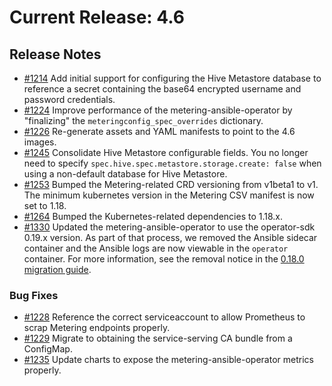 # Current Release: 4.6

## Release Notes

- [#1214](https://github.com/kube-reporting/metering-operator/pull/1214) Add initial support for configuring the Hive Metastore database to reference a secret containing the base64 encrypted username and password credentials.
- [#1224](https://github.com/kube-reporting/metering-operator/pull/1224) Improve performance of the metering-ansible-operator by "finalizing" the `meteringconfig_spec_overrides` dictionary.
- [#1226](https://github.com/kube-reporting/metering-operator/pull/1226) Re-generate assets and YAML manifests to point to the 4.6 images.
- [#1245](https://github.com/kube-reporting/metering-operator/pull/1245) Consolidate Hive Metastore configurable fields. You no longer need to specify `spec.hive.spec.metastore.storage.create: false` when using a non-default database for Hive Metastore.
- [#1253](https://github.com/kube-reporting/metering-operator/pull/1253) Bumped the Metering-related CRD versioning from v1beta1 to v1. The minimum kubernetes version in the Metering CSV manifest is now set to 1.18.
- [#1264](https://github.com/kube-reporting/metering-operator/pull/1264) Bumped the Kubernetes-related dependencies to 1.18.x.
- [#1330](https://github.com/kube-reporting/metering-operator/pull/1330) Updated the metering-ansible-operator to use the operator-sdk 0.19.x version. As part of that process, we removed the Ansible sidecar container and the Ansible logs are now viewable in the `operator` container. For more information, see the removal notice in the [0.18.0 migration guide](https://sdk.operatorframework.io/docs/migration/v0.18.0/#remove-the-file-binao-logs-for-ansible-based-operators).

### Bug Fixes

- [#1228](https://github.cohttps://github.com/kube-reporting/metering-operator/pull/1228m/kube-reporting/metering-operator/pull/1228) Reference the correct serviceaccount to allow Prometheus to scrap Metering endpoints properly.
- [#1229](https://github.com/kube-reporting/metering-operator/pull/1229) Migrate to obtaining the service-serving CA bundle from a ConfigMap.
- [#1235](https://github.com/kube-reporting/metering-operator/pull/1235) Update charts to expose the metering-ansible-operator metrics properly.
